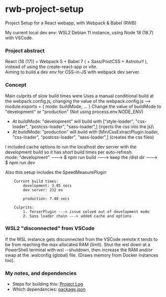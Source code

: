 # rwb-project-setup
Project Setup for a React webapp, with Webpack & Babel (RWB)

My current local dev env: WSL2 Debian 11 instance, using Node 18 (18.7) with VSCode.

### Project abstract
React (18 (17)) + Webpack 5 + Babel 7 ( + Sass/PostCSS + Astroturf ), instead of using the create-react-app or vite.\
Aiming to build a dev env for CSS-in-JS with webpack dev server.

### Concept
Main culprits of slow build times were 
Uses a manual conditional build at the webpack.config.js, changing the value of the webpack.config.js --> module.exports = { mode: buildMode, ... }
Change the value of buildMode to "development" or "production"
(Not using process.env.NODE_ENV)
- At buildMode: "development" will build with ["style-loader", "css-loader", "postcss-loader", "sass-loader",] (injects the css into the js)\
- At buildMode: "production" will build with [MiniCssExtractPlugin.loader, "css-loader", "postcss-loader", "sass-loader",] (creates the css files)

I included cache options to run the localhost dev server with the development build so it has short build times per auto-refresh.\
mode: "development" ---> $ npm run build ---> keep the /dist dir ---> $ npm run dev

Also this setup includes the SpeedMeasurePlugin

        Current build times:
            development: 3.85 secs
            dev server: 232 ms

            production: 7.48 secs

        Culprits:
            1. TerserPlugin ---> issue solved out of development mode
            2. Sass loader chain ---> added cache and options        


### WSL2 "disconnected" from VSCode
If the WSL instance gets disconnected from the VSCode remote it tends to be from reaching the max allocated RAM (limit).
Shut the wsl down at a PowerShell terminal with wsl --shutdown, then increase the RAM and/or swap at the .wslconfig (global) file. 
(Draws memory from Docker instances too).

### My notes, and dependencies
- Steps for building this: [Project Log](../main/project-notes/project-log.txt)
- Which dependencies: [package.json](../main/package.json)
